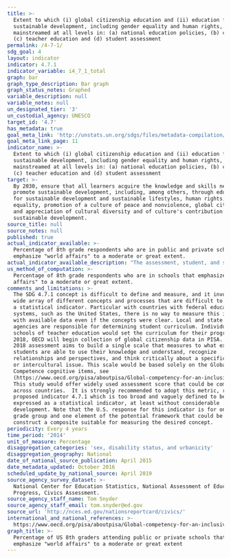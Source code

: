 ```yaml
---
title: >-
  Extent to which (i) global citizenship education and (ii) education for
  sustainable development, including gender equality and human rights, are
  mainstreamed at all levels in: (a) national education policies, (b) curricula,
  (c) teacher education and (d) student assessment
permalink: /4-7-1/
sdg_goal: 4
layout: indicator
indicator: 4.7.1
indicator_variable: i4_7_1_total
graph: bar
graph_type_description: Bar graph
graph_status_notes: Graphed
variable_description: null
variable_notes: null
un_designated_tier: '3'
un_custodial_agency: UNESCO
target_id: '4.7'
has_metadata: true
goal_meta_link: 'http://unstats.un.org/sdgs/files/metadata-compilation/Metadata-Goal-4.pdf'
goal_meta_link_page: 11
indicator_name: >-
  Extent to which (i) global citizenship education and (ii) education for
  sustainable development, including gender equality and human rights, are
  mainstreamed at all levels in: (a) national education policies, (b) curricula,
  (c) teacher education and (d) student assessment
target: >-
  By 2030, ensure that all learners acquire the knowledge and skills needed to
  promote sustainable development, including, among others, through education
  for sustainable development and sustainable lifestyles, human rights, gender
  equality, promotion of a culture of peace and nonviolence, global citizenship
  and appreciation of cultural diversity and of culture's contribution to
  sustainable development.
source_title: null
source_notes: null
published: true
actual_indicator_available: >-
  Percentage of 8th grade respondents who are in public and private schools that
  emphasize "world affairs" to a moderate or great extent. 
actual_indicator_available_description: "The assessment, student, and school data are based on a civic framework that incorporates ideas and input from subject area experts, school administrators, policymakers, teachers, parents, and others. The NAEP Civics Framework describes the assessment content and how students' responses are evaluated. This framework shaped the 1998, 2006, 2010, and 2014 civics assessments. The assessment exercises and scoring criteria were developed by a committee of civics educators and curriculum experts to capture the goals of the framework. The framework, which describes the goals of the civics assessment and what kind of exercises it ought to feature, was created by the Board through a comprehensive national process involving educators, researchers, measurement experts, administrators, and members of the general public. The NAEP Civics Standing Committee was instrumental in developing the assessment, guided by the framework. The framework describes the types of texts and questions to be included in the assessment, as well as how the questions should be designed and scored. The framework recommends that the assessment should be organized around three main components: 1) Knowledge; 2) Intellectual and participatory skills; 3) Civic dispositions. Variable name            Variable label i4_7_1_total\t\t   Percent of 8th graders in schools that emphasize \"world affairs\" to a moderate or great extent, total i4_7_1_male\t\t       Percent of 8th graders in schools that emphasize \"world affairs\" to a moderate or great extent, male i4_7_1_female\t       Percent of 8th graders in schools that emphasize \"world affairs\" to a moderate or great extent, female i4_7_1_disabilities    Percent of 8th graders in schools that emphasize \"world affairs\" to a moderate or great extent, with disabilities i4_7_1_nodisabilities  Percent of 8th graders in schools that emphasize \"world affairs\" to a moderate or great extent, without disabilities i4_7_1_urban\t\t   Percent of 8th graders in schools that emphasize \"world affairs\" to a moderate or great extent, urban i4_7_1_suburban\t\t   Percent of 8th graders in schools that emphasize \"world affairs\" to a moderate or great extent, suburban i4_7_1_town\t\t       Percent of 8th graders in schools that emphasize \"world affairs\" to a moderate or great extent, town i4_7_1_rural\t\t   Percent of 8th graders in schools that emphasize \"world affairs\" to a moderate or great extent, rural"
us_method_of_computation: >-
  Percentage of 8th grade respondents who are in schools that emphasize "world
  affairs" to a moderate or great extent.
comments_and_limitations: >-
  The SDG 4.7.1 concept is difficult to define and measure, and it involves a
  wide array of different concepts and processes that are difficult to reduce to
  a statistical indicator. Particular with countries with federal education
  systems, such as the United States, there is no way to measure this indicator
  with available data even if the concepts were clear. Local and state education
  agencies are responsible for determining student curriculum. Individual
  schools of teacher education would set the curriculum for their programs. In
  2018, OECD will begin collection of global citizenship data in PISA. The PISA
  2018 assessment aims to build a single scale that measures to what extent
  students are able to use their knowledge and understand, recognize
  relationships and perspectives, and think critically about a specific global
  or intercultural issue. This scale would be based solely on the Global
  Competence cognitive items, see
  (https://www.oecd.org/pisa/aboutpisa/Global-competency-for-an-inclusive-world.pdf).
  This study would offer widely used assessment score that could be compared
  across countries.  It is strongly recommended to adopt this metric, rather the
  proposed indicator 4.7.1 which is too broad and vaguely defined to be
  expressed as a statistical indicator, at least without considerable
  development. Note that the U.S. response for this indicator is for only one
  grade group and one element of the potential framework that could be used to
  construct a composite suitable for measuring the desired concept.
periodicity: Every 4 years
time_period: '2014'
unit_of_measure: Percentage
disaggregation_categories: 'sex, disability status, and urbanicity'
disaggregation_geography: National
date_of_national_source_publication: April 2015
date_metadata_updated: October 2016
scheduled_update_by_national_source: April 2019
source_agency_survey_dataset: >-
  National Center for Education Statistics, National Assessment of Educational
  Progress, Civics Assessment.
source_agency_staff_name: Tom Snyder
source_agency_staff_email: tom.snyder@ed.gov
source_url: 'http://nces.ed.gov/nationsreportcard/civics/'
international_and_national_references: >-
  https://www.oecd.org/pisa/aboutpisa/Global-competency-for-an-inclusive-world.pdf
graph_title: >-
  Percentage of US 8th graders attending public or private schools that
  emphasize "world affairs" to a moderate or great extent
---
```

